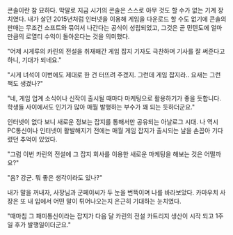 콘솔이란 참 묘하다. 막말로 지금 시기의 콘솔은 스스로 아무 것도 할 수가 없는 기계 장치였다. 내가 살던 2015년처럼 인터넷을 이용해 게임을 다운로드 할 수도 없기에 콘솔의 판매는 무조건 소프트와 묶여서 나간다는 공식이 성립되었고, 그것은 곧 민텐도에 얼마만큼의 로열티 수익이 돌아온다는 것을 의미했다. 

"어제 시게루의 카린의 전설을 취재해간 게임 잡지 기자도 극찬하며 기사를 잘 써준다고 하니, 기대가 되네요."

"시게 녀석이 이번에도 제대로 한 건 터뜨려 주겠지. 그런데 게임 잡지라.. 요새는 그런 책도 생겼나?"

"네, 게임 업계 소식이나 신작이 출시될 때마다 마케팅으로 활용하기가 좋을 듯합니다. 학생들 사이에서도 인기가 많아 매월 발행하는 부수가 꽤 되는 듯하더군요."

인터넷이 없다 보니 새로운 정보는 잡지를 통해서만 공유되는 아날로그 시대. 나 역시 PC통신이나 인터넷이 활발해지기 전에는 매월 게임 잡지가 출시되는 날을 손꼽아 기다렸던 추억이 있었다.

"그럼 이번 카린의 전설에 그 잡지 회사를 이용한 새로운 마케팅을 해보는 것은 어떨까요?"

"음? 강군. 뭐 좋은 생각이라도 있나?"

내가 말을 꺼내자, 사장님과 군페이씨가 두 눈을 번뜩이며 나를 바라보았다. 카마우치 사장은 또 내 입에서 어떤 말이 튀어나오는지 은근히 기대하는 눈치였다.

"때마침 그 패미통신이라는 잡지가 다음 달 카린의 전설 카트리지 생산이 시작 되고 1주일 후가 발행일이더군요."